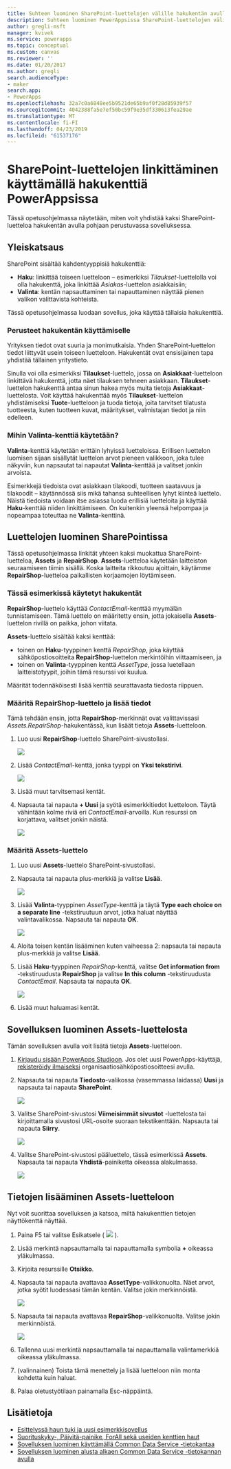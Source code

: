 ```yaml
---
title: Suhteen luominen SharePoint-luettelojen välille hakukentän avulla pohjaan perustuvassa sovelluksessa | Microsoft Docs
description: Suhteen luominen PowerAppsissa SharePoint-luettelojen välille käyttämällä hakukenttää pohjaan perustuvassa sovelluksessa.
author: gregli-msft
manager: kvivek
ms.service: powerapps
ms.topic: conceptual
ms.custom: canvas
ms.reviewer: ''
ms.date: 01/20/2017
ms.author: gregli
search.audienceType:
- maker
search.app:
- PowerApps
ms.openlocfilehash: 32a7c0a6848ee5b9521de65b9af0f28d85939f57
ms.sourcegitcommit: 4042388fa5e7ef50bc59f9e35df330613fea29ae
ms.translationtype: MT
ms.contentlocale: fi-FI
ms.lasthandoff: 04/23/2019
ms.locfileid: "61537176"
---
```

# <a name="how-to-link-sharepoint-lists-using-a-lookup-field-in-powerapps"></a>SharePoint-luettelojen linkittäminen käyttämällä hakukenttiä PowerAppsissa

Tässä opetusohjelmassa näytetään, miten voit yhdistää kaksi SharePoint-luetteloa hakukentän avulla pohjaan perustuvassa sovelluksessa.

## <a name="overview"></a>Yleiskatsaus

SharePoint sisältää kahdentyyppisiä hakukenttiä:

* **Haku**: linkittää toiseen luetteloon – esimerkiksi *Tilaukset*-luettelolla voi olla hakukenttä, joka linkittää *Asiakas*-luettelon asiakkaisiin;
* **Valinta**: kentän napsauttaminen tai napauttaminen näyttää pienen valikon valittavista kohteista.

Tässä opetusohjelmassa luodaan sovellus, joka käyttää tällaisia hakukenttiä.

### <a name="why-use-a-lookup-field"></a>Perusteet hakukentän käyttämiselle

Yrityksen tiedot ovat suuria ja monimutkaisia. Yhden SharePoint-luettelon tiedot liittyvät usein toiseen luetteloon. Hakukentät ovat ensisijainen tapa yhdistää tällainen yritystieto.

Sinulla voi olla esimerkiksi **Tilaukset**-luettelo, jossa on **Asiakkaat**-luetteloon linkittävä hakukenttä, jotta näet tilauksen tehneen asiakkaan. **Tilaukset**-luettelon hakukenttä antaa sinun hakea myös muita tietoja **Asiakkaat**-luettelosta. Voit käyttää hakukenttää myös **Tilaukset**-luettelon yhdistämiseksi **Tuote**-luetteloon ja tuoda tietoja, joita tarvitset tilatusta tuotteesta, kuten tuotteen kuvat, määritykset, valmistajan tiedot ja niin edelleen.

### <a name="what-are-choice-fields-used-for"></a>Mihin Valinta-kenttiä käytetään?
**Valinta**-kenttiä käytetään erittäin lyhyissä luetteloissa. Erillisen luettelon luomisen sijaan sisällytät luettelon arvot pieneen valikkoon, joka tulee näkyviin, kun napsautat tai napautat **Valinta**-kenttää ja valitset jonkin arvoista.

Esimerkkejä tiedoista ovat asiakkaan tilakoodi, tuotteen saatavuus ja tilakoodit – käytännössä siis mikä tahansa suhteellisen lyhyt kiinteä luettelo. Näistä tiedoista voidaan itse asiassa luoda erillisiä luetteloita ja käyttää **Haku**-kenttää niiden linkittämiseen. On kuitenkin yleensä helpompaa ja nopeampaa toteuttaa ne **Valinta**-kenttinä.

## <a name="create-the-lists-in-sharepoint"></a>Luettelojen luominen SharePointissa
Tässä opetusohjelmassa linkität yhteen kaksi muokattua SharePoint-luetteloa, **Assets** ja **RepairShop**. **Assets**-luetteloa käytetään laitteiston seuraamiseen tiimin sisällä. Koska laitteita rikkoutuu ajoittain, käytämme **RepairShop**-luetteloa paikallisten korjaamojen löytämiseen.

### <a name="the-lookup-fields-used-in-this-example"></a>Tässä esimerkissä käytetyt hakukentät
**RepairShop**-luettelo käyttää *ContactEmail*-kenttää myymälän tunnistamiseen. Tämä luettelo on määritetty ensin, jotta jokaisella **Assets**-luettelon rivillä on paikka, johon viitata.

**Assets**-luettelo sisältää kaksi kenttää:

* toinen on **Haku**-tyyppinen kenttä *RepairShop*, joka käyttää sähköpostiosoitteita **RepairShop**-luettelon merkintöihin viittaamiseen, ja
* toinen on **Valinta**-tyyppinen kenttä *AssetType*, jossa luetellaan laitteistotyypit, joihin tämä resurssi voi kuulua.

Määrität todennäköisesti lisää kenttiä seurattavasta tiedosta riippuen.

### <a name="define-the-repairshop-list-and-add-data"></a>Määritä RepairShop-luettelo ja lisää tiedot
Tämä tehdään ensin, jotta **RepairShop**-merkinnät ovat valittavissasi *Assets.RepairShop*-hakukentässä, kun lisäät tietoja **Assets**-luetteloon.

1. Luo uusi **RepairShop**-luettelo SharePoint-sivustollasi.

    ![](./media/sharepoint-lookup-fields/new-list.png)

2. Lisää *ContactEmail*-kenttä, jonka tyyppi on **Yksi tekstirivi**.

    ![](./media/sharepoint-lookup-fields/add-email-field.png)

3. Lisää muut tarvitsemasi kentät.

4. Napsauta tai napauta **+ Uusi** ja syötä esimerkkitiedot luetteloon. Täytä vähintään kolme riviä eri *ContactEmail*-arvoilla. Kun resurssi on korjattava, valitset jonkin näistä.

    ![](./media/sharepoint-lookup-fields/add-repair-shops.png)

### <a name="define-the-assets-list"></a>Määritä Assets-luettelo
1. Luo uusi **Assets**-luettelo SharePoint-sivustollasi.

2. Napsauta tai napauta plus-merkkiä ja valitse **Lisää**.

    ![](./media/sharepoint-lookup-fields/choose-more-type.png)

3. Lisää **Valinta**-tyyppinen *AssetType*-kenttä ja täytä **Type each choice on a separate line** -tekstiruutuun arvot, jotka haluat näyttää valintavalikossa. Napsauta tai napauta **OK**.

    ![](./media/sharepoint-lookup-fields/define-choice-column.png)

4. Aloita toisen kentän lisääminen kuten vaiheessa 2: napsauta tai napauta plus-merkkiä ja valitse **Lisää**.

5. Lisää **Haku**-tyyppinen *RepairShop*-kenttä, valitse **Get information from** -tekstiruudusta **RepairShop** ja valitse **In this column** -tekstiruudusta *ContactEmail*. Napsauta tai napauta **OK**.

    ![](./media/sharepoint-lookup-fields/setup-lookup-column.png)

6. Lisää muut haluamasi kentät.

## <a name="create-an-app-from-the-assets-list"></a>Sovelluksen luominen Assets-luettelosta
Tämän sovelluksen avulla voit lisätä tietoja **Assets**-luetteloon.

1. [Kirjaudu sisään PowerApps Studioon](http://web.powerapps.com?utm_source=padocs&utm_medium=linkinadoc&utm_campaign=referralsfromdoc). Jos olet uusi PowerApps-käyttäjä, [rekisteröidy ilmaiseksi](https://powerapps.microsoft.com) organisaatiosähköpostiosoitteesi avulla.

2. Napsauta tai napauta **Tiedosto**-valikossa (vasemmassa laidassa) **Uusi** ja napsauta tai napauta **SharePoint**.

    ![](./media/sharepoint-lookup-fields/create-app.png)

1. Valitse SharePoint-sivustosi **Viimeisimmät sivustot** -luettelosta tai kirjoittamalla sivustosi URL-osoite suoraan tekstikenttään. Napsauta tai napauta **Siirry**.

    ![](./media/sharepoint-lookup-fields/choose-sharepoint-site.png)

1. Valitse SharePoint-sivustosi pääluettelo, tässä esimerkissä **Assets**. Napsauta tai napauta **Yhdistä**-painiketta oikeassa alakulmassa.

    ![](./media/sharepoint-lookup-fields/choose-main-list.png)


## <a name="add-data-to-the-assets-list"></a>Tietojen lisääminen Assets-luetteloon
Nyt voit suorittaa sovelluksen ja katsoa, miltä hakukenttien tietojen näyttökenttä näyttää.

1. Paina F5 tai valitse Esikatsele ( ![](./media/sharepoint-lookup-fields/preview.png) ).

2. Lisää merkintä napsauttamalla tai napauttamalla symbolia **+** oikeassa yläkulmassa.

3. Kirjoita resurssille **Otsikko**.

4. Napsauta tai napauta avattavaa **AssetType**-valikkonuolta. Näet arvot, jotka syötit luodessasi tämän kentän. Valitse jokin merkinnöistä.

    ![](./media/sharepoint-lookup-fields/fill-asset-type-3.png)

5. Napsauta tai napauta avattavaa **RepairShop**-valikkonuolta. Valitse jokin merkinnöistä.

    ![](./media/sharepoint-lookup-fields/fill-repair-shop-3.png)

6. Tallenna uusi merkintä napsauttamalla tai napauttamalla valintamerkkiä oikeassa yläkulmassa.

7. (valinnainen) Toista tämä menettely ja lisää luetteloon niin monta kohdetta kuin haluat.

8. Palaa oletustyötilaan painamalla Esc-näppäintä.

## <a name="for-more-information"></a>Lisätietoja
* [Esittelyssä haun tuki ja uusi esimerkkisovellus](https://powerapps.microsoft.com/blog/support-for-lookups/)
* [Suorituskyky-, Päivitä-painike, ForAll sekä useiden kenttien haut](https://powerapps.microsoft.com/blog/performance-refresh-forall-multiple-field-lookups-531/)
* [Sovelluksen luominen käyttämällä Common Data Service -tietokantaa](data-platform-create-app.md)
* [Sovelluksen luominen alusta alkaen Common Data Service -tietokannan avulla](data-platform-create-app-scratch.md)
